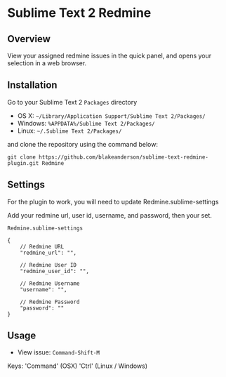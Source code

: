 Sublime Text 2 Redmine
=========================

Overview
--------
View your assigned redmine issues in the quick panel, and opens your selection in a web browser.

Installation
------------

Go to your Sublime Text 2 `Packages` directory

 - OS X: `~/Library/Application Support/Sublime Text 2/Packages/`
 - Windows: `%APPDATA%/Sublime Text 2/Packages/`
 - Linux: `~/.Sublime Text 2/Packages/`

and clone the repository using the command below:

``` shell
git clone https://github.com/blakeanderson/sublime-text-redmine-plugin.git Redmine
```

Settings
--------
For the plugin to work, you will need to update Redmine.sublime-settings

Add your redmine url, user id, username, and password, then your set.

`Redmine.sublime-settings`

	{
		// Redmine URL
		"redmine_url": "", 

		// Redmine User ID
		"redmine_user_id": "",

		// Redmine Username
		"username": "",

		// Redmine Password
		"password": ""
	}


Usage
-----

 - View issue: `Command-Shift-M`

Keys:
 'Command' (OSX)
 'Ctrl' (Linux / Windows)
